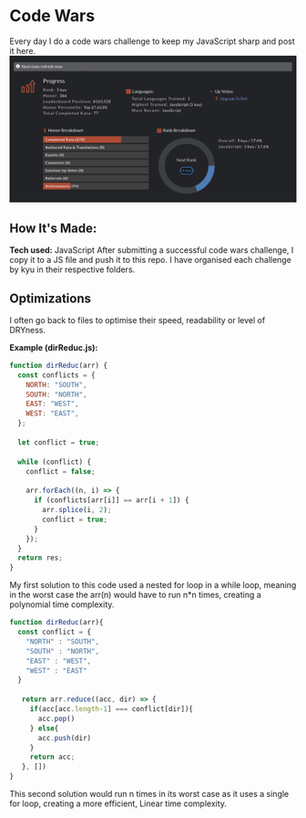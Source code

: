 # Code Wars
Every day I do a code wars challenge to keep my JavaScript sharp and post it here.
![My Codewars Profile](/assets/code-wars-profile.png)

## How It's Made:
**Tech used:** JavaScript
After submitting a successful code wars challenge, I copy it to a JS file and push it to this repo. I have organised each challenge by kyu in their respective folders.

## Optimizations
I often go back to files to optimise their speed, readability or level of DRYness.

**Example (dirReduc.js):**

```javascript
function dirReduc(arr) {
  const conflicts = {
    NORTH: "SOUTH",
    SOUTH: "NORTH",
    EAST: "WEST",
    WEST: "EAST",
  };

  let conflict = true;

  while (conflict) {
    conflict = false;

    arr.forEach((n, i) => {
      if (conflicts[arr[i]] == arr[i + 1]) {
        arr.splice(i, 2);
        conflict = true;
      }
    });
  }
  return res;
}
```
My first solution to this code used a nested for loop in a while loop, meaning in the worst case the arr(n) would have to run n*n times, creating a polynomial time complexity.

```javascript
function dirReduc(arr){
  const conflict = {
    "NORTH" : "SOUTH", 
    "SOUTH" : "NORTH", 
    "EAST" : "WEST", 
    "WEST" : "EAST"
  }
  
   return arr.reduce((acc, dir) => {
     if(acc[acc.length-1] === conflict[dir]){
       acc.pop()
     } else{
       acc.push(dir)
     }
     return acc;
   }, [])
}
```
This second solution would run n times in its worst case as it uses a single for loop, creating a more efficient, Linear time complexity.

